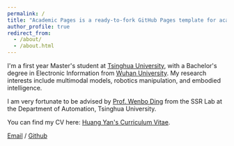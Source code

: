 ```yaml
---
permalink: /
title: "Academic Pages is a ready-to-fork GitHub Pages template for academic personal websites"
author_profile: true
redirect_from: 
  - /about/
  - /about.html
---
```


I'm a first year Master's student at [Tsinghua University](https://www.tsinghua.edu.cn/), with a Bachelor's degree in Electronic Information from [Wuhan University](https://www.whu.edu.cn/). My research interests include multimodal models, robotics manipulation, and embodied intelligence.

I am very fortunate to be advised by [Prof. Wenbo Ding](https://ssr-group.net/research/) from the SSR Lab at the Department of Automation, Tsinghua University.

You can find my CV here: [Huang Yan's Curriculum Vitae](../assets/Curriculum_Vitae.pdf).

[Email](mailto:huang-y24@mails.tsinghua.edu.cn) / [Github](https://github.com/huangyan28)

